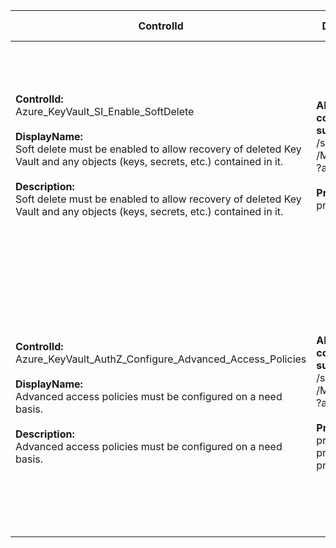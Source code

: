 | ControlId | Dependent Azure API(s) and Properties | Control Spec |
|-----------|-------------------------------------|------------------|
| <b>ControlId:</b><br>Azure_KeyVault_SI_Enable_SoftDelete<br><br><b>DisplayName:</b><br>Soft delete must be enabled to allow recovery of deleted Key Vault and any objects (keys, secrets, etc.) contained in it.<br><br><b>Description: </b><br> Soft delete must be enabled to allow recovery of deleted Key Vault and any objects (keys, secrets, etc.) contained in it. |<b> ARM API to list all the KeyVault configurations under the specified subscription: </b> <br> /subscriptions/{subscriptionId}/providers<br>/Microsoft.KeyVault/vaults<br>?api-version=2019-09-01 <br><br><b>Properties:</b><br> properties/enableSoftDelete| <b>Scope: </b> All KeyVault in a subscription<br><br><b>Config: </b>NA<br><br><b>Passed: </b><br>Soft delete is enabled for KeyVault.<br><br><b>Failed: </b><br>Soft delete is disabled for KeyVault. |
| <b>ControlId:</b><br>Azure_KeyVault_AuthZ_Configure_Advanced_Access_Policies<br><br><b>DisplayName:</b><br>Advanced access policies must be configured on a need basis.<br><br><b>Description: </b><br> Advanced access policies must be configured on a need basis. |<b> ARM API to list all the KeyVault configurations under the specified subscription: </b> <br> /subscriptions/{subscriptionId}/providers<br>/Microsoft.KeyVault/vaults<br>?api-version=2019-09-01 <br><br><b>Properties:</b><br> properties/enabledForDeployment<br> properties/enabledForDiskEncryption<br> properties/enabledForTemplateDeployment| <b>Scope: </b> All KeyVault in a subscription<br><br><b>Config: </b>NA<br><br><b>Passed: </b><br>All Advanced access policies are not enabled.<br><br><b>Failed: </b><br>All Advanced access policies are enabled. |
